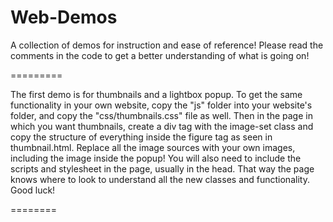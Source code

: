 Web-Demos
=========

A collection of demos for instruction and ease of reference!
Please read the comments in the code to get a better understanding of what is going on!

=========

The first demo is for thumbnails and a lightbox popup.  To get the same functionality in your own website, copy the "js" folder into your website's folder, and copy the "css/thumbnails.css" file as well.  Then in the page in which you want thumbnails, create a div tag with the image-set class and copy the structure of everything inside the figure tag as seen in thumbnail.html.  Replace all the image sources with your own images, including the image inside the popup! You will also need to include the scripts and stylesheet in the page, usually in the head.  That way the page knows where to look to understand all the new classes and functionality.  Good luck!

========

